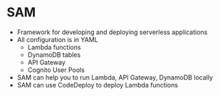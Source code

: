# SAM

* Framework for developing and deploying serverless applications
* All configuration is in YAML
  * Lambda functions
  * DynamoDB tables
  * API Gateway
  * Cognito User Pools
* SAM can help you to run Lambda, API Gateway, DynamoDB locally
* SAM can use CodeDeploy to deploy Lambda functions

